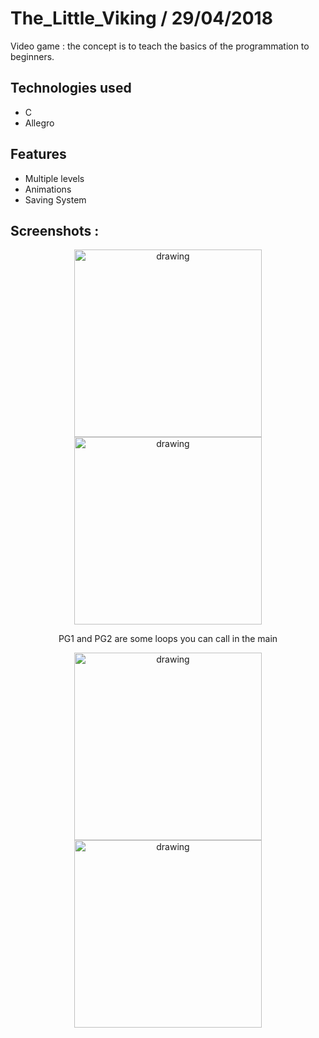 # The_Little_Viking / 29/04/2018

Video game : the concept is to teach the basics of the programmation to beginners.

## Technologies used

* C
* Allegro

## Features

* Multiple levels
* Animations
* Saving System


## Screenshots :
<div style= "text-align : center">
<img src="https://user-images.githubusercontent.com/26858750/99318623-54d6b880-2868-11eb-926f-f6bb2b324de3.png" alt="drawing" width="300"/>

<img src="https://user-images.githubusercontent.com/26858750/99318780-af701480-2868-11eb-8125-98c7f539b4fa.png" alt="drawing" width="300"/>

PG1 and PG2 are some loops you can call in the main

<img src="https://user-images.githubusercontent.com/26858750/99318941-f4944680-2868-11eb-9bf1-30993d3e5d5e.png" alt="drawing" width="300"/>

<img src="https://user-images.githubusercontent.com/26858750/99319151-55bc1a00-2869-11eb-8f0e-810ecf1e771f.png" alt="drawing" width="300"/>
</div>



